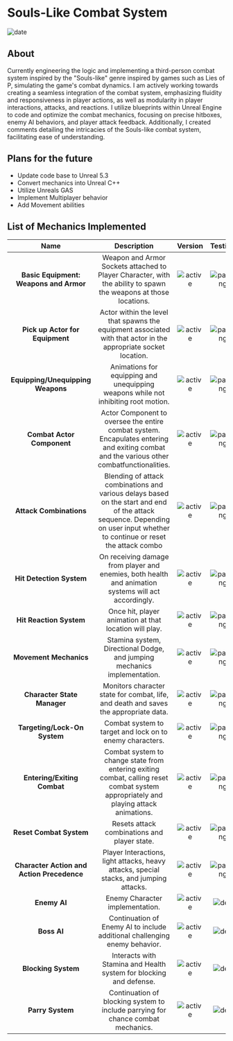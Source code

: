 # Souls-Like Combat System

<a name="Gregory Allen"></a>
![date](https://img.shields.io/badge/Build%20Date-05.02.24-informational)
<a name="about"></a>
## About 
Currently engineering the logic and implementing a third-person combat system inspired by the "Souls-like" genre inspired by games such as Lies of P, simulating the game's combat dynamics. I am actively working towards creating a seamless integration of the combat system, emphasizing fluidity and responsiveness in player actions, as well as modularity in player interactions, attacks, and reactions. I utilize blueprints within Unreal Engine to code and optimize the combat mechanics, focusing on precise hitboxes, enemy AI behaviors, and player attack feedback. Additionally, I created comments detailing the intricacies of the Souls-like combat system, facilitating ease of understanding.

## Plans for the future
- Update code base to Unreal 5.3 
- Convert mechanics into Unreal C++
- Utilize Unreals GAS 
- Implement Multiplayer behavior
- Add Movement abilities

<a name="list-of-features"></a>
## List of Mechanics Implemented
[active]:https://img.shields.io/badge/-Active-success
[depreciated]:https://img.shields.io/badge/-Depreciated-inactive
[updating]:https://img.shields.io/badge/-Updating-purple
[passing]:https://img.shields.io/badge/-Passing-success
[outdated]:https://img.shields.io/badge/-Outdated-blue
[dev]:https://img.shields.io/badge/-Unreleased-important

[version-1.0.0]:https://img.shields.io/badge/Ver.-1.0.0-ff69b4
[version-1.0.1]:https://img.shields.io/badge/Ver.-1.0.1-ff69b4
[version-1.0.2]:https://img.shields.io/badge/Ver.-1.0.2-ff69b4
[version-1.0.3]:https://img.shields.io/badge/Ver.-1.0.3-ff69b4
[version-1.0.4]:https://img.shields.io/badge/Ver.-1.0.4-ff69b4
[version-1.0.5]:https://img.shields.io/badge/Ver.-1.0.5-ff69b4
[version-dev]:https://img.shields.io/badge/Ver.-dev-important

|**Name**|**Description**|**Version**|**Testing**|**Status**|
|:------:|:-------------:|:---------:|:-------:|:--------:|
|**Basic Equipment: Weapons and Armor**| Weapon and Armor Sockets attached to Player Character, with the ability to spawn the weapons at those locations.|![active][version-1.0.0]|![passing][passing]|![Active][active]|
|**Pick up Actor for Equipment**|Actor within the level that spawns the equipment associated with that actor in the appropriate socket location.|![active][version-1.0.0]|![passing][passing]|![Active][active]|
|**Equipping/Unequipping Weapons**| Animations for equipping and unequipping weapons while not inhibiting root motion.|![active][version-1.0.0]|![passing][passing]|![Active][active]|
|**Combat Actor Component**| Actor Component to oversee the entire combat system. Encapulates entering and exiting combat and the various other combatfunctionalities.|![active][version-1.0.0]|![passing][passing]|![Active][active]|
|**Attack Combinations**| Blending of attack combinations and various delays based on the start and end of the attack sequence. Depending on user input whether to continue or reset the attack combo|![active][version-1.0.0]|![passing][passing]|![Active][active]|
|**Hit Detection System**|On receiving damage from player and enemies, both health and animation systems will act accordingly.|![active][version-1.0.0]|![passing][passing]|![Active][active]|
|**Hit Reaction System**|Once hit, player animation at that location will play.|![active][version-1.0.0]|![passing][passing]|![Active][active]|
|**Movement Mechanics**|Stamina system, Directional Dodge, and jumping mechanics implementation.|![active][version-1.0.0]|![passing][passing]|![Active][active]|
|**Character State Manager**|Monitors character state for combat, life, and death and saves the appropriate data.|![active][version-1.0.0]|![passing][passing]|![Active][active]|
|**Targeting/Lock-On System**|Combat system to target and lock on to enemy characters.|![active][version-1.0.0]|![passing][passing]|![Active][active]|
|**Entering/Exiting Combat**| Combat system to change state from entering exiting combat, calling reset combat system appropriately and playing attack animations.|![active][version-1.0.0]|![passing][passing]|![Active][active]|
|**Reset Combat System**|Resets attack combinations and player state.|![active][version-1.0.0]|![passing][passing]|![Active][active]|
|**Character Action and Action Precedence**|Player Interactions, light attacks, heavy attacks, special stacks, and jumping attacks.|![active][version-1.0.0]|![passing][passing]|![Active][active]|
|**Enemy AI**|Enemy Character implementation.|![active][version-1.0.0]|![dev][dev]|![dev][dev]|
|**Boss AI**|Continuation of Enemy AI to include additional challenging enemy behavior.|![active][version-1.0.0]|![dev][dev]|![dev][dev]|
|**Blocking System**|Interacts with Stamina and Health system for blocking and defense.|![active][version-1.0.0]|![dev][dev]|![dev][dev]|
|**Parry System**|Continuation of blocking system to include parrying for chance combat mechanics.|![active][version-1.0.0]|![dev][dev]|![dev][dev]|
 
